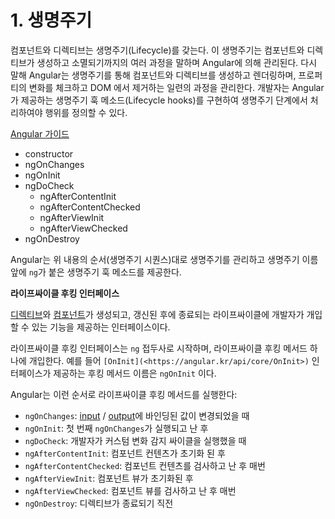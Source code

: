 # 1. 생명주기

컴포넌트와 디렉티브는 생명주기(Lifecycle)를 갖는다. 이 생명주기는 컴포넌트와 디렉티브가 생성하고 소멸되기까지의 여러 과정을 말하며 Angular에 의해 관리된다. 다시 말해 Angular는 생명주기를 통해 컴포넌트와 디렉티브를 생성하고 렌더링하며, 프로퍼티의 변화를 체크하고 DOM 에서 제거하는 일련의 과정을 관리한다. 개발자는 Angular가 제공하는 생명주기 훅 메소드(Lifecycle hooks)를 구현하여 생명주기 단계에서 처리하여야 행위를 정의할 수 있다.

[Angular 가이드](https://angular.kr/guide/lifecycle-hooks)

- constructor
- ngOnChanges
- ngOnInit
- ngDoCheck
  - ngAfterContentInit
  - ngAfterContentChecked
  - ngAfterViewInit
  - ngAfterViewChecked
- ngOnDestroy

Angular는 위 내용의 순서(생명주기 시퀀스)대로 생명주기를 관리하고 생명주기 이름 앞에 `ng`가 붙은 생명주기 훅 메소드를 제공한다.

**라이프싸이클 후킹 인터페이스**

[디렉티브](https://angular.kr/guide/glossary#directive)와 [컴포넌트](https://angular.kr/guide/glossary#component)가 생성되고, 갱신된 후에 종료되는 라이프싸이클에 개발자가 개입할 수 있는 기능을 제공하는 인터페이스이다.

라이프싸이클 후킹 인터페이스는 `ng` 접두사로 시작하며, 라이프싸이클 후킹 메서드 하나에 개입한다. 예를 들어 `[OnInit](<https://angular.kr/api/core/OnInit>)` 인터페이스가 제공하는 후킹 메서드 이름은 `ngOnInit` 이다.

Angular는 이런 순서로 라이프싸이클 후킹 메서드를 실행한다:

- `ngOnChanges`: [input](https://angular.kr/guide/glossary#input) / [output](https://angular.kr/guide/glossary#output)에 바인딩된 값이 변경되었을 때
- `ngOnInit`: 첫 번째 `ngOnChanges`가 실행되고 난 후
- `ngDoCheck`: 개발자가 커스텀 변화 감지 싸이클을 실행했을 때
- `ngAfterContentInit`: 컴포넌트 컨텐츠가 초기화 된 후
- `ngAfterContentChecked`: 컴포넌트 컨텐츠를 검사하고 난 후 매번
- `ngAfterViewInit`: 컴포넌트 뷰가 초기화된 후
- `ngAfterViewChecked`: 컴포넌트 뷰를 검사하고 난 후 매번
- `ngOnDestroy`: 디렉티브가 종료되기 직전